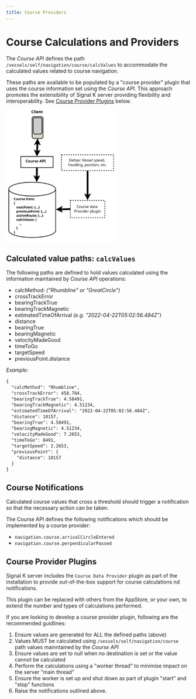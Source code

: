 ```yaml
---
title: Course Providers
---
```


# Course Calculations and Providers

The _Course API_ defines the path `/vessels/self/navigation/course/calcValues` to accommodate the calculated values related to course navigation.

These paths are available to be populated by a "course provider" plugin that uses the course information set using the _Course API_. This approach promotes the extensibility of Signal K server providing flexibility and interoperability. See [Course Provider Plugins](#course-provider-plugins) below.

<img src="../../img/course_provider.svg" width="300px"/>

## Calculated value paths: `calcValues`

The following paths are defined to hold values calculated using the information maintained by _Course API_ operations:

- calcMethod: _("Rhumbline" or "GreatCircle")_
- crossTrackError
- bearingTrackTrue
- bearingTrackMagnetic
- estimatedTimeOfArrival _(e.g. "2022-04-22T05:02:56.484Z")_
- distance
- bearingTrue
- bearingMagnetic
- velocityMadeGood
- timeToGo
- targetSpeed
- previousPoint.distance

_Example:_

```
{
  "calcMethod": "Rhumbline",
  "crossTrackError": 458.784,
  "bearingTrackTrue": 4.58491,
  "bearingTrackMagnetic": 4.51234,
  "estimatedTimeOfArrival": "2022-04-22T05:02:56.484Z",
  "distance": 10157,
  "bearingTrue": 4.58491,
  "bearingMagnetic": 4.51234,
  "velocityMadeGood": 7.2653,
  "timeToGo": 8491,
  "targetSpeed": 2.2653,
  "previousPoint": {
    "distance": 10157
  }
}
```

## Course Notifications

Calculated course values that cross a threshold should trigger a notification so that the necessary action can be taken.

The Course API defines the following notifications which should be implemented by a course provider:

- `navigation.course.arrivalCircleEntered`
- `navigation.course.perpendicularPassed`

## Course Provider Plugins

Signal K server includes the `Course Data Provider` plugin as part of the installation to provide out-of-the-box support for course calculations nd notifications.

This plugin can be replaced with others from the AppStore, or your own, to extend the number and types of calculations performed.

If you are looking to develop a course provider plugin, following are the recommended guidlines:

1. Ensure values are generated for ALL the defined paths (above)
1. Values MUST be calculated using `/vessels/self/navigation/course` path values mainntained by the _Course API_
1. Ensure values are set to null when no destination is set or the value cannot be calculated
1. Perform the calculations using a "worker thread" to minimise impact on the server "main thread"
1. Ensure the worker is set up and shut down as part of plugin "start" and "stop" functions
1. Raise the notifications outlined above.
